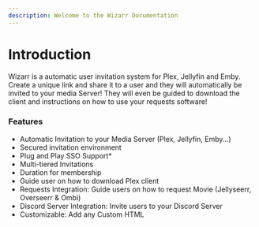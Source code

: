 ```yaml
---
description: Welcome to the Wizarr Documentation
---
```


# Introduction

Wizarr is a automatic user invitation system for Plex, Jellyfin and Emby. Create a unique link and share it to a user and they will automatically be invited to your media Server! They will even be guided to download the client and instructions on how to use your requests software!

### Features

* Automatic Invitation to your Media Server (Plex, Jellyfin, Emby...)
* Secured invitation environment
* Plug and Play SSO Support\*
* Multi-tiered Invitations
* Duration for membership
* Guide user on how to download Plex client
* Requests Integration: Guide users on how to request Movie (Jellyseerr, Overseerr & Ombi)
* Discord Server Integration: Invite users to your Discord Server
* Customizable: Add any Custom HTML
